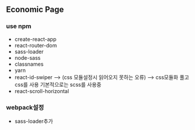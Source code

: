 ## Economic Page

### use npm
- create-react-app
- react-router-dom
- sass-loader
- node-sass
- classnames
- yarn
- react-id-swiper
--> (css 모듈설정시 읽어오지 못하는 오류)
--> css모듈화 풀고 css를 사용 기본적으로는 scss를 사용중
- react-scroll-horizontal

### webpack설정
- sass-loader추가




